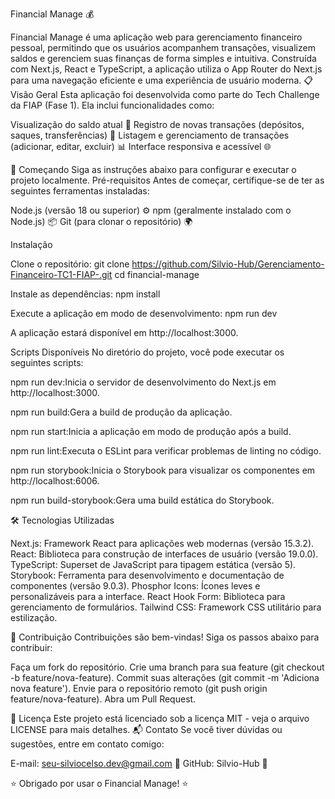 Financial Manage 💰

Financial Manage é uma aplicação web para gerenciamento financeiro pessoal, permitindo que os usuários acompanhem transações, visualizem saldos e gerenciem suas finanças de forma simples e intuitiva. Construída com Next.js, React e TypeScript, a aplicação utiliza o App Router do Next.js para uma navegação eficiente e uma experiência de usuário moderna.
📋 Visão Geral
Esta aplicação foi desenvolvida como parte do Tech Challenge da FIAP (Fase 1). Ela inclui funcionalidades como:

Visualização do saldo atual 🏦
Registro de novas transações (depósitos, saques, transferências) 📝
Listagem e gerenciamento de transações (adicionar, editar, excluir) 📊
Interface responsiva e acessível 🌐

🚀 Começando
Siga as instruções abaixo para configurar e executar o projeto localmente.
Pré-requisitos
Antes de começar, certifique-se de ter as seguintes ferramentas instaladas:

Node.js (versão 18 ou superior) ⚙️
npm (geralmente instalado com o Node.js) 📦
Git (para clonar o repositório) 🌍

Instalação

Clone o repositório:
git clone https://github.com/Silvio-Hub/Gerenciamento-Financeiro-TC1-FIAP-.git
cd financial-manage

Instale as dependências:
npm install

Execute a aplicação em modo de desenvolvimento:
npm run dev

A aplicação estará disponível em http://localhost:3000.

Scripts Disponíveis
No diretório do projeto, você pode executar os seguintes scripts:

npm run dev:Inicia o servidor de desenvolvimento do Next.js em http://localhost:3000.

npm run build:Gera a build de produção da aplicação.

npm run start:Inicia a aplicação em modo de produção após a build.

npm run lint:Executa o ESLint para verificar problemas de linting no código.

npm run storybook:Inicia o Storybook para visualizar os componentes em http://localhost:6006.

npm run build-storybook:Gera uma build estática do Storybook.

🛠️ Tecnologias Utilizadas

Next.js: Framework React para aplicações web modernas (versão 15.3.2).
React: Biblioteca para construção de interfaces de usuário (versão 19.0.0).
TypeScript: Superset de JavaScript para tipagem estática (versão 5).
Storybook: Ferramenta para desenvolvimento e documentação de componentes (versão 9.0.3).
Phosphor Icons: Ícones leves e personalizáveis para a interface.
React Hook Form: Biblioteca para gerenciamento de formulários.
Tailwind CSS: Framework CSS utilitário para estilização.

🤝 Contribuição
Contribuições são bem-vindas! Siga os passos abaixo para contribuir:

Faça um fork do repositório.
Crie uma branch para sua feature (git checkout -b feature/nova-feature).
Commit suas alterações (git commit -m 'Adiciona nova feature').
Envie para o repositório remoto (git push origin feature/nova-feature).
Abra um Pull Request.

📜 Licença
Este projeto está licenciado sob a licença MIT - veja o arquivo LICENSE para mais detalhes.
📬 Contato
Se você tiver dúvidas ou sugestões, entre em contato comigo:

E-mail: seu-silviocelso.dev@gmail.com 📧
GitHub: Silvio-Hub 🌟

⭐ Obrigado por usar o Financial Manage! ⭐
